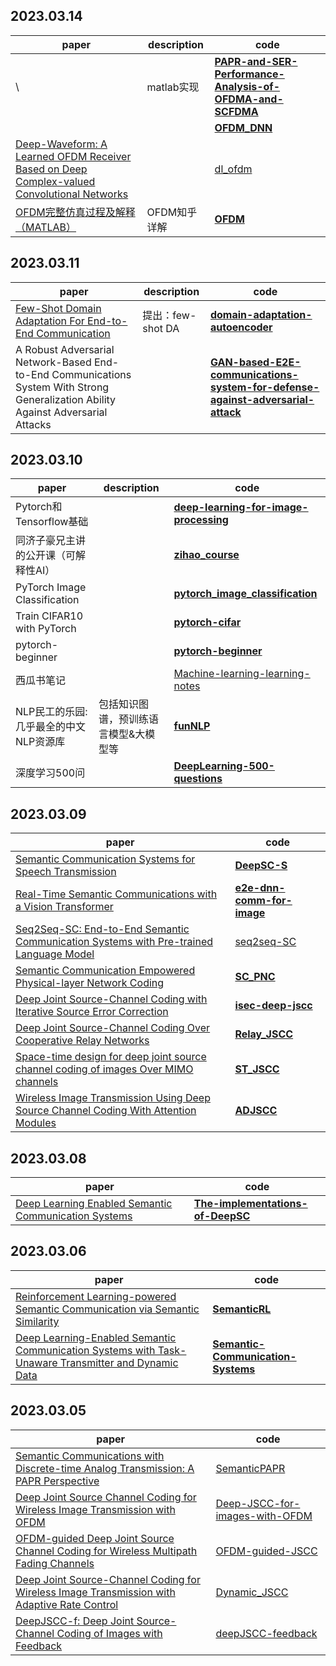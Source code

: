 ## 2023.03.14

| paper                                                        | description  | code                                                         |
| ------------------------------------------------------------ | ------------ | ------------------------------------------------------------ |
| \                                                            | matlab实现   | **[PAPR-and-SER-Performance-Analysis-of-OFDMA-and-SCFDMA](https://github.com/Anshul1702/PAPR-and-SER-Performance-Analysis-of-OFDMA-and-SCFDMA)** |
|                                                              |              | **[OFDM_DNN](https://github.com/haoyye/OFDM_DNN)**           |
| [Deep-Waveform: A Learned OFDM Receiver Based on Deep Complex-valued Convolutional Networks](https://arxiv.org/pdf/1810.07181.pdf) |              | [dl_ofdm](https://github.com/zhongyuanzhao/dl_ofdm)          |
| [OFDM完整仿真过程及解释（MATLAB）](https://zhuanlan.zhihu.com/p/57967971) | OFDM知乎详解 | **[OFDM](https://github.com/2417677728/OFDM)**               |



## 2023.03.11

| paper                                                        | description       | code                                                         |
| ------------------------------------------------------------ | ----------------- | ------------------------------------------------------------ |
| [Few-Shot Domain Adaptation For End-to-End Communication](https://arxiv.org/pdf/2108.00874.pdf) | 提出：few-shot DA | **[domain-adaptation-autoencoder](https://github.com/jayaram-r/domain-adaptation-autoencoder)** |
| A Robust Adversarial Network-Based End-to-End Communications System With Strong Generalization Ability Against Adversarial Attacks |                   | **[GAN-based-E2E-communications-system-for-defense-against-adversarial-attack](https://github.com/YudiDong/GAN-based-E2E-communications-system-for-defense-against-adversarial-attack)** |

## 2023.03.10

| paper                                  | description                           | code                                                         |
| -------------------------------------- | ------------------------------------- | ------------------------------------------------------------ |
| Pytorch和Tensorflow基础                |                                       | **[deep-learning-for-image-processing](https://github.com/WZMIAOMIAO/deep-learning-for-image-processing)** |
| 同济子豪兄主讲的公开课（可解释性AI）   |                                       | **[zihao_course](https://github.com/TommyZihao/zihao_course)** |
| PyTorch Image Classification           |                                       | **[pytorch_image_classification](https://github.com/hysts/pytorch_image_classification)** |
| Train CIFAR10 with PyTorch             |                                       | **[pytorch-cifar](https://github.com/kuangliu/pytorch-cifar)** |
| pytorch-beginner                       |                                       | **[pytorch-beginner](https://github.com/L1aoXingyu/pytorch-beginner)** |
| 西瓜书笔记                             |                                       | [Machine-learning-learning-notes](https://github.com/Vay-keen/Machine-learning-learning-notes) |
| NLP民工的乐园: 几乎最全的中文NLP资源库 | 包括知识图谱，预训练语言模型&大模型等 | **[funNLP](https://github.com/fighting41love/funNLP)**       |
| 深度学习500问                          |                                       | **[DeepLearning-500-questions](https://github.com/scutan90/DeepLearning-500-questions)** |



## 2023.03.09

| paper                                                        | code                                                         |
| ------------------------------------------------------------ | ------------------------------------------------------------ |
| [Semantic Communication Systems for Speech Transmission](https://arxiv.org/pdf/2005.08213) | **[DeepSC-S](https://github.com/Zhenzi-Weng/DeepSC-S)**      |
| [Real-Time Semantic Communications with a Vision Transformer](https://arxiv.org/pdf/2205.03886) | **[e2e-dnn-comm-for-image](https://github.com/kmsiapps/e2e-dnn-comm-for-image)** |
| [Seq2Seq-SC: End-to-End Semantic Communication Systems with Pre-trained Language Model](https://arxiv.org/pdf/2210.15237) | [seq2seq-SC](https://github.com/abman23/seq2seq-SC)          |
| [Semantic Communication Empowered Physical-layer Network Coding](https://arxiv.org/abs/2209.00791) | **[SC_PNC](https://github.com/shuaiiyang/SC_PNC)**           |
| [Deep Joint Source-Channel Coding with Iterative Source Error Correction](https://arxiv.org/pdf/2302.09174) | **[isec-deep-jscc](https://github.com/changwoolee/isec-deep-jscc)** |
| [Deep Joint Source-Channel Coding Over Cooperative Relay Networks](https://arxiv.org/pdf/2211.06705) | **[Relay_JSCC](https://github.com/aprilbian/Relay_JSCC)**    |
| [Space-time design for deep joint source channel coding of images Over MIMO channels](https://arxiv.org/pdf/2210.16985) | **[ST_JSCC](https://github.com/aprilbian/ST_JSCC)**          |
| [Wireless Image Transmission Using Deep Source Channel Coding With Attention Modules](https://arxiv.org/pdf/2012.00533) | **[ADJSCC](https://github.com/alexxu1988/ADJSCC)**           |



## 2023.03.08

| paper                                                        | code                                                         |
| ------------------------------------------------------------ | ------------------------------------------------------------ |
| [Deep Learning Enabled Semantic Communication Systems](https://arxiv.org/pdf/2006.10685) | **[The-implementations-of-DeepSC](https://github.com/HQXie0910/The-implementations-of-DeepSC)** |



## 2023.03.06

| paper                                                        | code                                                         |
| ------------------------------------------------------------ | ------------------------------------------------------------ |
| [Reinforcement Learning-powered Semantic Communication via Semantic Similarity](https://arxiv.org/pdf/2108.12121.pdf) | **[SemanticRL](https://github.com/lukun199/SemanticRL)**     |
| [Deep Learning-Enabled Semantic Communication Systems with Task-Unaware Transmitter and Dynamic Data](https://arxiv.org/pdf/2205.00271v3.pdf) | **[Semantic-Communication-Systems](https://github.com/SJTU-mxtao/Semantic-Communication-Systems)** |



## 2023.03.05

| paper                                                        | code                                                         |
| ------------------------------------------------------------ | ------------------------------------------------------------ |
| [Semantic Communications with Discrete-time Analog Transmission: A PAPR Perspective](https://arxiv.org/abs/2208.08342) | [SemanticPAPR](https://github.com/lynshao/SemanticPAPR)      |
| [Deep Joint Source Channel Coding for Wireless Image Transmission with OFDM](https://arxiv.org/pdf/2101.03909.pdf) | [Deep-JSCC-for-images-with-OFDM](https://github.com/mingyuyng/Deep-JSCC-for-images-with-OFDM) |
| [OFDM-guided Deep Joint Source Channel Coding for Wireless Multipath Fading Channels](https://arxiv.org/abs/2109.05194) | [OFDM-guided-JSCC](https://github.com/mingyuyng/OFDM-guided-JSCC) |
| [Deep Joint Source-Channel Coding for Wireless Image Transmission with Adaptive Rate Control](https://arxiv.org/abs/2110.04456) | [Dynamic_JSCC](https://github.com/mingyuyng/Dynamic_JSCC)    |
| [DeepJSCC-f: Deep Joint Source-Channel Coding of Images with Feedback](https://arxiv.org/abs/1911.11174) | [deepJSCC-feedback](https://github.com/kurka/deepJSCC-feedback) |

